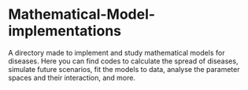 # Mathematical-Model-implementations
A directory made to implement and study mathematical models for diseases. Here you can find codes to calculate the spread of diseases, simulate future scenarios, fit the models to data, analyse the parameter spaces and their interaction, and more.
